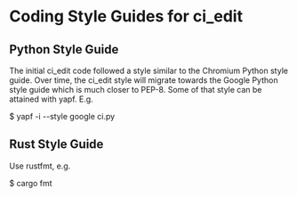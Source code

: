 # Coding Style Guides for ci_edit

## Python Style Guide

The initial ci_edit code followed a style similar to the Chromium Python style
guide. Over time, the ci_edit style will migrate towards the Google Python style
guide which is much closer to PEP-8. Some of that style can be attained with
yapf. E.g.

$ yapf -i --style google ci.py

## Rust Style Guide

Use rustfmt, e.g.

$ cargo fmt
